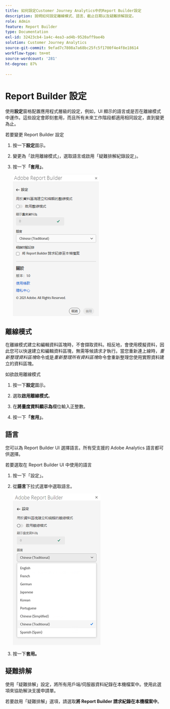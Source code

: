 ```yaml
---
title: 如何設定Customer Journey Analytics中的Report Builder設定
description: 說明如何設定離線模式、語言、截止日期以及疑難排解設定。
role: Admin
feature: Report Builder
type: Documentation
exl-id: 32423cb4-1a4c-4ea3-ad4b-9520aff9ae4b
solution: Customer Journey Analytics
source-git-commit: 9efad7c7808a7a68bc25fc5f1700f4e4f8e18614
workflow-type: tm+mt
source-wordcount: '281'
ht-degree: 87%

---
```


# Report Builder 設定

使用&#x200B;**設定**&#x200B;窗格配置應用程式層級的設定，例如，UI 顯示的語言或是否在離線模式中運作。這些設定會即刻套用，而且所有未來工作階段都適用相同設定，直到變更為止。

若要變更 Report Builder 設定

1. 按一下&#x200B;**設定**&#x200B;圖示。

1. 變更為「啟用離線模式」，選取語言或啟用「疑難排解紀錄設定」。

1. 按一下&#x200B;**「套用」**。

   ![顯示[取消並套用]按鈕的Report Builder日期範圍窗格。](./assets/image38.png)

## 離線模式

在離線模式建立和編輯資料區塊時，不會擷取資料。相反地，會使用模擬資料，因此您可以快速建立和編輯資料區塊，無需等候請求才執行。當您重新連上線時，*重新整理資料區塊*&#x200B;命令或是&#x200B;*重新整理所有資料區塊*&#x200B;命令會重新整理您使用實際資料建立的資料區塊。

如欲啟用離線模式

1. 按一下&#x200B;**設定**&#x200B;圖示。

1. 選取&#x200B;**啟用離線模式**。

1. 在&#x200B;**將量度資料顯示為**&#x200B;欄位輸入正整數。

1. 按一下&#x200B;**「套用」**。

## 語言

您可以為 Report Builder UI 選擇語言。所有受支援的 Adobe Analytics 語言都可供選擇。

若要選取在 Report Builder UI 中使用的語言

1. 按一下「設定」。

1. 從&#x200B;**語言**&#x200B;下拉式選單中選取語言。

   ![Report Builder日期範圍窗格，顯示已選取英文的語言清單。](./assets/image39.png)

1. 按一下&#x200B;**套用。**

## 疑難排解

使用「疑難排解」設定，將所有用戶端/伺服器資料紀錄在本機檔案中。使用此選項來協助解決支援申請單。

若要啟用「疑難排解」選項，請選取&#x200B;**將 Report Builder 請求紀錄在本機檔案中**。
